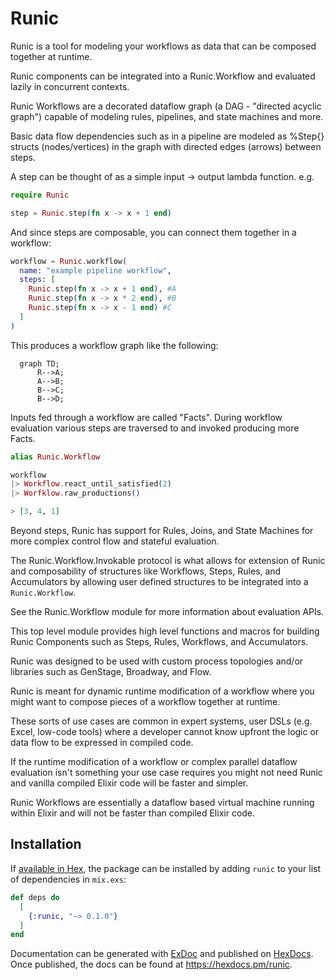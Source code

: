<!-- MDOC !-->

# Runic

Runic is a tool for modeling your workflows as data that can be composed together at runtime.

Runic components can be integrated into a Runic.Workflow and evaluated lazily in concurrent contexts.

Runic Workflows are a decorated dataflow graph (a DAG - "directed acyclic graph") capable of modeling rules, pipelines, and state machines and more.

Basic data flow dependencies such as in a pipeline are modeled as %Step{} structs (nodes/vertices) in the graph with directed edges (arrows) between steps.

A step can be thought of as a simple input -> output lambda function. e.g.

```elixir
require Runic

step = Runic.step(fn x -> x + 1 end)
```

And since steps are composable, you can connect them together in a workflow:

```elixir
workflow = Runic.workflow(
  name: "example pipeline workflow",
  steps: [
    Runic.step(fn x -> x + 1 end), #A
    Runic.step(fn x -> x * 2 end), #B
    Runic.step(fn x -> x - 1 end) #C
  ]
)
```

This produces a workflow graph like the following:

```mermaid
  graph TD;
      R-->A;
      A-->B;
      B-->C;
      B-->D;
```

Inputs fed through a workflow are called "Facts". During workflow evaluation various steps are traversed to and invoked producing more Facts.

```elixir
alias Runic.Workflow

workflow
|> Workflow.react_until_satisfied(2)
|> Worfklow.raw_productions()

> [3, 4, 1]
```

Beyond steps, Runic has support for Rules, Joins, and State Machines for more complex control flow and stateful evaluation.

The Runic.Workflow.Invokable protocol is what allows for extension of Runic and composability
  of structures like Workflows, Steps, Rules, and Accumulators by allowing user defined structures to be integrated into a `Runic.Workflow`.

See the Runic.Workflow module for more information about evaluation APIs.

This top level module provides high level functions and macros for building Runic Components
  such as Steps, Rules, Workflows, and Accumulators.

Runic was designed to be used with custom process topologies and/or libraries such as GenStage, Broadway, and Flow.

Runic is meant for dynamic runtime modification of a workflow where you might want to compose pieces of a workflow together at runtime.

These sorts of use cases are common in expert systems, user DSLs (e.g. Excel, low-code tools) where a developer cannot know
  upfront the logic or data flow to be expressed in compiled code.

If the runtime modification of a workflow or complex parallel dataflow evaluation isn't something your use case requires you might not need Runic and vanilla compiled Elixir code will be faster and simpler.

Runic Workflows are essentially a dataflow based virtual machine running within Elixir and will not be faster than compiled Elixir code.

## Installation

If [available in Hex](https://hex.pm/docs/publish), the package can be installed
by adding `runic` to your list of dependencies in `mix.exs`:

```elixir
def deps do
  [
    {:runic, "~> 0.1.0"}
  ]
end
```

Documentation can be generated with [ExDoc](https://github.com/elixir-lang/ex_doc)
and published on [HexDocs](https://hexdocs.pm). Once published, the docs can
be found at <https://hexdocs.pm/runic>.

